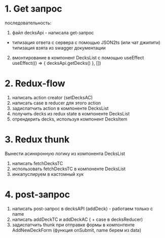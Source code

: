 # 1. Get запрос
 последовательность:
 1) файл decksApi - написала get-запрос
 + типизация ответа с сервера с помощью JSON2ts (или чат джипити)
   типизация взята из swagger документации
2) вмонтирование в компонент DecksList с помощью useEffect
     useEffect(() => {
    decksApi.getDecks()
  }, [])


# 2. Redux-flow
1) написать action creator (setDecksAC)
2) написать case в reducer для этого action
3) задиспатчить action в компоненте DecksList
4) получить decks из redux state в компоненте DecksList
5) отрендерить decks, используя компонент DecksItem

# 3. Redux thunk
Вынести асинхронную логику из компонента DecksList
1) написать fetchDecksTC
2) использовать fetchDecksTC в компоненте DecksList
3) инкапуслируем в кастомный хук

# 4. post-запрос
1) написать post-запрос в decksAPI (addDeck) - работаем только с name
2) написать addDeckTC и addDeckAC ( + case в decksReducer)
3) задиспатчить thunk при отправке формы в компонтенте AddNewDeckForm (функция onSubmit, name берем из data)
   
